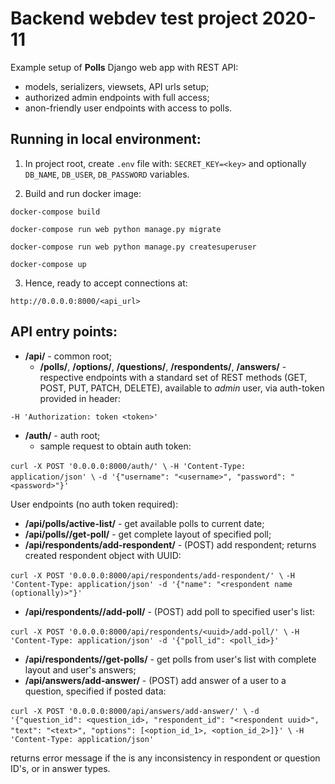 Backend webdev test project 2020-11
===
Example setup of __Polls__ Django web app with REST API:
- models, serializers, viewsets, API urls setup;
- authorized admin endpoints with full access;
- anon-friendly user endpoints with access to polls.

Running in local environment:
-
1) In project root, create `.env` file with:
`SECRET_KEY=<key>`
and optionally `DB_NAME`, `DB_USER`, `DB_PASSWORD` variables.

2) Build and run docker image:

`docker-compose build`

`docker-compose run web python manage.py migrate`

`docker-compose run web python manage.py createsuperuser`

`docker-compose up`

3) Hence, ready to accept connections at:

`http://0.0.0.0:8000/<api_url>`

API entry points:
-
-  __/api/__ - common root;
	-  __/polls/__, __/options/__, __/questions/__, __/respondents/__, __/answers/__ - respective endpoints with a standard set of REST methods (GET, POST, PUT, PATCH, DELETE), available to _admin_ user, via auth-token provided in header:

`-H 'Authorization: token <token>'`

-  __/auth/__ - auth root;
    - sample request to obtain auth token:

`curl -X POST '0.0.0.0:8000/auth/' \`
`-H 'Content-Type: application/json' \`
`-d '{"username": "<username>", "password": "<password>"}'`


User endpoints (no auth token required):
-  __/api/polls/active-list/__ - get available polls to current date;
-  __/api/polls/<id>/get-poll/__ - get complete layout of specified poll;
-  __/api/respondents/add-respondent/__ - (POST) add respondent; returns created respondent object with UUID:

`curl -X POST '0.0.0.0:8000/api/respondents/add-respondent/' \`
`-H 'Content-Type: application/json' -d '{"name": "<respondent name (optionally)>"}'`

-  __/api/respondents/<uuid>/add-poll/__ - (POST) add poll to specified user's list:

`curl -X POST '0.0.0.0:8000/api/respondents/<uuid>/add-poll/' \`
`-H 'Content-Type: application/json' -d '{"poll_id": <poll_id>}'`

-  __/api/respondents/<uuid>/get-polls/__ - get polls from user's list with complete layout and user's answers;
-  __/api/answers/add-answer/__ - (POST) add answer of a user to a question, specified if posted data:

`curl -X POST '0.0.0.0:8000/api/answers/add-answer/' \`
`-d '{"question_id": <question_id>, "respondent_id": "<respondent uuid>", "text": "<text>", "options": [<option_id_1>, <option_id_2>]}' \`
`-H 'Content-Type: application/json'`

returns error message if the is any inconsistency in respondent or question ID's, or in answer types.